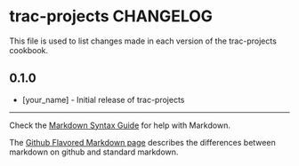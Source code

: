trac-projects CHANGELOG
=======================

This file is used to list changes made in each version of the trac-projects cookbook.

0.1.0
-----
- [your_name] - Initial release of trac-projects

- - -
Check the [Markdown Syntax Guide](http://daringfireball.net/projects/markdown/syntax) for help with Markdown.

The [Github Flavored Markdown page](http://github.github.com/github-flavored-markdown/) describes the differences between markdown on github and standard markdown.
